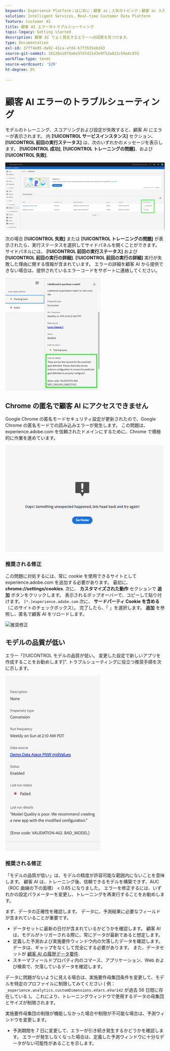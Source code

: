 ```yaml
---
keywords: Experience Platform；はじめに；顧客 ai；人気のトピック；顧客 ai 入力；顧客 ai 出力；顧客 ai トラブルシューティング；顧客 ai エラー
solution: Intelligent Services, Real-time Customer Data Platform
feature: Customer AI
title: 顧客 AI エラーのトラブルシューティング
topic-legacy: Getting started
description: 顧客 AI でよく発生するエラーへの回答を見つけます。
type: Documentation
exl-id: 37ff4e85-da92-41ca-afd4-b7f3555ebd43
source-git-commit: 16120a10f8a6e3fd7d2143e9f52a822c59a4c935
workflow-type: tm+mt
source-wordcount: '529'
ht-degree: 0%

---
```


# 顧客 AI エラーのトラブルシューティング

モデルのトレーニング、スコアリングおよび設定が失敗すると、顧客 AI にエラーが表示されます。 内 **[!UICONTROL サービスインスタンス]** セクション、 **[!UICONTROL 前回の実行ステータス]** は、次のいずれかのメッセージを表示します。 **[!UICONTROL 成功]**, **[!UICONTROL トレーニングの問題]**、および **[!UICONTROL 失敗]**.

![前回の実行ステータス](./images/errors/last-run-status.png)

次の場合 **[!UICONTROL 失敗]** または **[!UICONTROL トレーニングの問題]** が表示されたら、実行ステータスを選択してサイドパネルを開くことができます。 サイドパネルには、 **[!UICONTROL 前回の実行ステータス]** および **[!UICONTROL 前回の実行の詳細]**. **[!UICONTROL 前回の実行の詳細]** 実行が失敗した理由に関する情報が含まれています。 エラーの詳細を顧客 AI から提供できない場合は、提供されているエラーコードをサポートに連絡してください。

<img src="./images/errors/last-run-details.png" width="300" /><br />

## Chrome の匿名で顧客 AI にアクセスできません

Google Chrome の匿名モードセキュリティ設定が更新されたので、Google Chrome の匿名モードでの読み込みエラーが発生します。 この問題は、experience.adobe.com を信頼されたドメインにするために、Chrome で積極的に作業を進めています。

<img src="./images/errors/error.PNG" width="500" /><br />

### 推奨される修正

この問題に対処するには、常に cookie を使用できるサイトとして experience.adobe.com を追加する必要があります。 最初に、 **chrome://settings/cookies**. 次に、 **カスタマイズされた動作** セクションで **追加** ボタンをクリックします。 表示されるポップオーバーで、コピーして貼り付けます。 `[*.]experience.adobe.com` 次に、 **サードパーティ Cookie を含める** （このサイトのチェックボックス）。 完了したら、「 」を選択します。 **追加** を参照し、匿名で顧客 AI をリロードします。

![推奨修正](./images/errors/cookies2.gif)

## モデルの品質が低い

エラー「[!UICONTROL モデルの品質が低い。 変更した設定で新しいアプリを作成することをお勧めします]&quot;. トラブルシューティングに役立つ推奨手順を次に示します。

<img src="./images/errors/model-quality.png" width="300" /><br />

### 推奨される修正

「モデルの品質が低い」は、モデルの精度が許容可能な範囲内にないことを意味します。 顧客 AI は、トレーニング後、信頼できるモデルを構築できず、AUC（ROC 曲線の下の面積） &lt; 0.65 になりました。 エラーを修正するには、いずれかの設定パラメーターを変更し、トレーニングを再実行することをお勧めします。

まず、データの正確性を確認します。 データに、予測結果に必要なフィールドが含まれていることが重要です。

- データセットに最新の日付が含まれているかどうかを確認します。 顧客 AI は、モデルがトリガーされる際に、常にデータが最新であると想定します。
- 定義した予測および実施要件ウィンドウ内の欠落したデータを確認します。 データは、ギャップをなくして完全にする必要があります。 また、データセットが [顧客 AI の履歴データ要件](./input-output.md#data-requirements).
- スキーマフィールドプロパティ内のコマース、アプリケーション、Web および検索で、欠落しているデータを確認します。

データに問題がないように見える場合は、実施要件母集団条件を変更して、モデルを特定のプロファイルに制限してみてください ( 例： `_experience.analytics.customDimensions.eVars.eVar142` が過去 56 日間に存在している )。 これにより、トレーニングウィンドウで使用するデータの母集団とサイズが制限されます。

実施要件母集団の制限が機能しなかった場合や制限が不可能な場合は、予測ウィンドウを変更します。

- 予測期間を 7 日に変更して、エラーが引き続き発生するかどうかを確認します。 エラーが発生しなくなった場合は、定義した予測ウィンドウに十分なデータがない可能性があることを示します。
